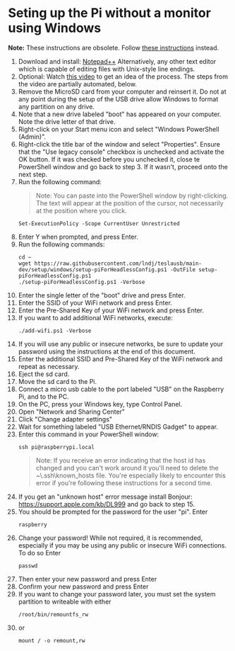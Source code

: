 # Seting up the Pi without a monitor using Windows

**Note:** These instructions are obsolete. Follow [these instructions](OneStepSetup.md) instead.

1. Download and install: [Notepad++](https://notepad-plus-plus.org/) Alternatively, any other text editor which is capable of editing files with Unix-style line endings.
1. Optional: Watch [this video](https://www.youtube.com/watch?v=xj3MPmJhAPU) to get an idea of the process. The steps from the video are partially automated, below.
1. Remove the MicroSD card from your computer and reinsert it. Do not at any point during the setup of the USB drive allow Windows to format any partition on any drive.
1. Note that a new drive labeled "boot" has appeared on your computer. Note the drive letter of that drive.
1. Right-click on your Start menu icon and select "Windows PowerShell (Admin)".
1. Right-click the title bar of the window and select "Properties". Ensure that the "Use legacy console" checkbox is unchecked and activate the OK button. If it was checked before you unchecked it, close te PowerShell window and go back to step 3. If it wasn't, proceed onto the next step.
1. Run the following command:
    > Note: You can paste into the PowerShell window by right-clicking. The text will appear at the position of the cursor, not necessarily at the position where you click.
    ```
    Set-ExecutionPolicy -Scope CurrentUser Unrestricted
    ```
1. Enter Y when prompted, and press Enter.
1. Run the following commands:
    ```
    cd ~
    wget https://raw.githubusercontent.com/lndj/teslausb/main-dev/setup/windows/setup-piForHeadlessConfig.ps1 -OutFile setup-piForHeadlessConfig.ps1
    ./setup-piForHeadlessConfig.ps1 -Verbose
    ```
1. Enter the single letter of the "boot" drive and press Enter.
1. Enter the SSID of your WiFi network and press Enter.
1. Enter the Pre-Shared Key of your WiFi network and press Enter.
1. If you want to add additional WiFi networks, execute:
    ```
    ./add-wifi.ps1 -Verbose
    ```
1. If you will use any public or insecure networks, be sure to update your password using the instructions at the end of this document.
1. Enter the additional SSID and Pre-Shared Key of the WiFi network and repeat as necessary.
1. Eject the sd card.
1. Move the sd card to the Pi.
1. Connect a micro usb cable to the port labeled "USB" on the Raspberry Pi, and to the PC.
1. On the PC, press your Windows key, type Control Panel.
1. Open "Network and Sharing Center"
1. Click "Change adapter settings"
1. Wait for something labeled "USB Ethernet/RNDIS Gadget" to appear.
1. Enter this command in your PowerShell window:
    ```
    ssh pi@raspberrypi.local
    ```
    > Note: If you receive an error indicating that the host id has changed and you can't work around it you'll need to delete the ~\\.ssh\known_hosts file. You're especially likely to encounter this error if you're following these instructions for a second time.
1. If you get an "unknown host" error message install Bonjour: https://support.apple.com/kb/DL999 and go back to step 15.
1. You should be prompted for the password for the user "pi". Enter
    ```
    raspberry
    ```
1. Change your password! While not required, it is recommended, especially if you may be using any public or insecure WiFi connections.  To do so Enter
    ```
    passwd
    ```
1. Then enter your new password and press Enter
1. Confirm your new password and press Enter
1. If you want to change your password later, you must set the system partition to writeable with either
    ```
    /root/bin/remountfs_rw
    ```
1. or
    ```
    mount / -o remount,rw
    ```
